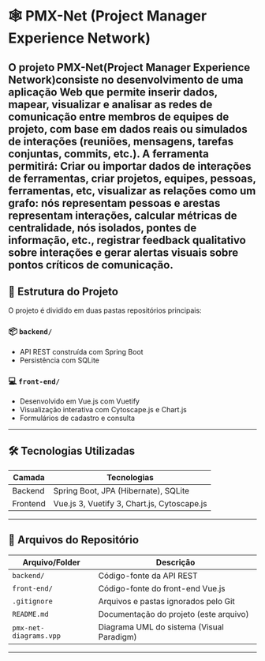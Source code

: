 # 🕸️ PMX-Net (Project Manager Experience Network)

O projeto PMX-Net(Project Manager Experience Network)consiste no desenvolvimento de uma aplicação Web que permite inserir dados, mapear, visualizar e analisar as redes de comunicação entre membros de equipes de projeto, com base em dados reais ou simulados de interações (reuniões, mensagens, tarefas conjuntas, commits, etc.). A ferramenta permitirá: Criar ou importar dados de interações de ferramentas, criar projetos, equipes, pessoas, ferramentas, etc, visualizar as relações como um grafo: nós representam pessoas e arestas representam interações, calcular métricas de centralidade, nós isolados, pontes de informação, etc., registrar feedback qualitativo sobre interações e gerar alertas visuais sobre pontos críticos de comunicação.
---

## 🧩 Estrutura do Projeto

O projeto é dividido em duas pastas repositórios principais:

### 📦 `backend/`
- API REST construída com Spring Boot
- Persistência com SQLite

### 💻 `front-end/`
- Desenvolvido em Vue.js com Vuetify
- Visualização interativa com Cytoscape.js e Chart.js
- Formulários de cadastro e consulta

---

## 🛠️ Tecnologias Utilizadas

| Camada       | Tecnologias                                 |
|--------------|---------------------------------------------|
| Backend      | Spring Boot, JPA (Hibernate), SQLite        |
| Frontend     | Vue.js 3, Vuetify 3, Chart.js, Cytoscape.js |

---

## 📂 Arquivos do Repositório

| Arquivo/Folder            | Descrição                                     |
|---------------------------|-----------------------------------------------|
| `backend/`                | Código-fonte da API REST                      |
| `front-end/`              | Código-fonte do front-end Vue.js              |
| `.gitignore`              | Arquivos e pastas ignorados pelo Git         |
| `README.md`               | Documentação do projeto (este arquivo)        |
| `pmx-net-diagrams.vpp`    | Diagrama UML do sistema (Visual Paradigm)     |

---


